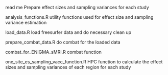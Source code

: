 read me
Prepare effect sizes and sampling variances for each study

analysis_functions.R
utility functions used for effect size and sampling variance estimation

load_data.R
load freesurfer data and do necessary clean up

prepare_combat_data.R
do combat for the loaded data

combat_for_ENIGMA_sMRI.R
combat function

one_site_es_sampling_vacc_function.R
HPC function to calculate the effect sizes and sampling variances of each region for each study
